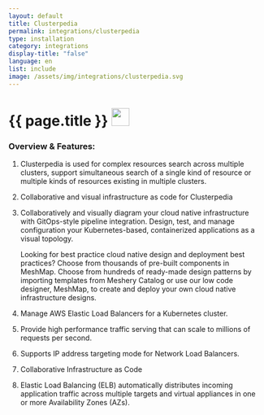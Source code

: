 ```yaml
---
layout: default
title: Clusterpedia
permalink: integrations/clusterpedia
type: installation
category: integrations
display-title: "false"
language: en
list: include
image: /assets/img/integrations/clusterpedia.svg
---
```


<h1>{{ page.title }} <img src="{{ page.image }}" style="width: 35px; height: 35px;" /></h1>


<!-- This needs replaced with the Category property, not the sub-category.
 #### Category: clusterpedia -->

### Overview & Features:
1. Clusterpedia is used for complex resources search across multiple clusters, support simultaneous search of a single kind of resource  or multiple kinds of resources existing in multiple clusters.

2. Collaborative and visual infrastructure as code for Clusterpedia

4. 
    Collaboratively and visually diagram your cloud native infrastructure with GitOps-style pipeline integration. Design, test, and manage configuration your Kubernetes-based, containerized applications as a visual topology.



    Looking for best practice cloud native design and deployment best practices? Choose from thousands of pre-built components in MeshMap. Choose from hundreds of ready-made design patterns by importing templates from Meshery Catalog or use our low code designer, MeshMap, to create and deploy your own cloud native infrastructure designs.



5. Manage AWS Elastic Load Balancers for a Kubernetes cluster.

6. Provide high performance traffic serving that can scale to millions of requests per second.

7. Supports IP address targeting mode for Network Load Balancers.

8. Collaborative Infrastructure as Code

9. Elastic Load Balancing (ELB) automatically distributes incoming application traffic across multiple targets and virtual appliances in one or more Availability Zones (AZs).

